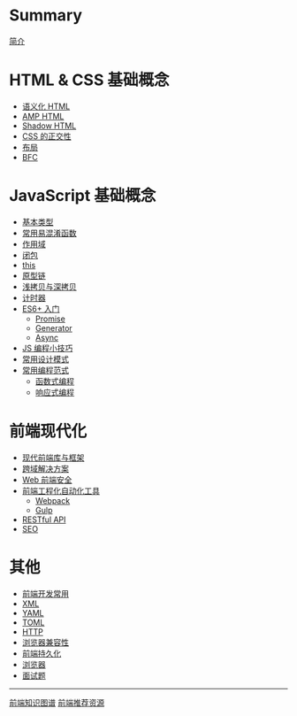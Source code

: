 # Summary

[简介]()

# HTML & CSS 基础概念

- [语义化 HTML]()
- [AMP HTML]()
- [Shadow HTML]()
- [CSS 的正交性]()
- [布局](html+css/layout.md)
- [BFC](html+css/bfc.md)

# JavaScript 基础概念

- [基本类型](js/type.md)
- [常用易混淆函数](js/function.md)
- [作用域](js/scope.md)
- [闭包](js/closure.md)
- [this](js/this.md)
- [原型链](js/prototype.md)
- [浅拷贝与深拷贝](js/clone.md)
- [计时器](js/timer.md)
- [ES6+ 入门](js/eslatest.md)
  - [Promise]()
  - [Generator]()
  - [Async]()
- [JS 编程小技巧](js/js-tricks.md)
- [常用设计模式](js/design-patterns.md)
- [常用编程范式](js/paradigm.md)
  - [函数式编程]()
  - [响应式编程]()

# 前端现代化

- [现代前端库与框架](./modernize/library-and-frame.md)
- [跨域解决方案](modernize/cross-domain.md)
- [Web 前端安全](modernize/security.md)
- [前端工程化自动化工具](modernize/tools.md)
  - [Webpack]()
  - [Gulp]()
- [RESTful API](modernize/restful.md)
- [SEO](modernize/seo.md)

# 其他

- [前端开发常用](others/editors.md)
- [XML](others/xml.md)
- [YAML](others/yaml.md)
- [TOML](others/toml.md)
- [HTTP](others/http.md)
- [浏览器兼容性](./others/compatibility.md)
- [前端持久化](others/cache.md)
- [浏览器](others/browser.md)
- [面试题](others/interview.md)

---

[前端知识图谱]()
[前端推荐资源](docs/recommend.md)

